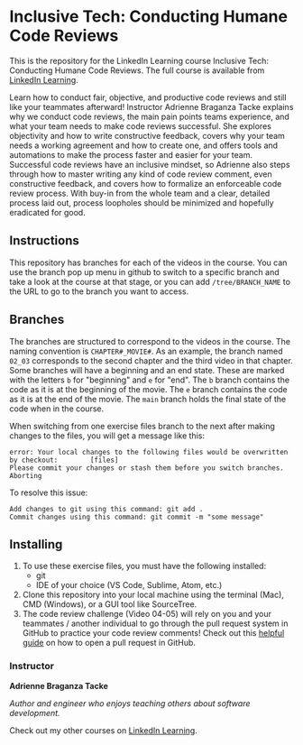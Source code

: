 # Inclusive Tech: Conducting Humane Code Reviews
This is the repository for the LinkedIn Learning course Inclusive Tech: Conducting Humane Code Reviews. The full course is available from [LinkedIn Learning][lil-course-url].

Learn how to conduct fair, objective, and productive code reviews and still like your teammates afterward! Instructor Adrienne Braganza Tacke explains why we conduct code reviews, the main pain points teams experience, and what your team needs to make code reviews successful. She explores objectivity and how to write constructive feedback, covers why your team needs a working agreement and how to create one, and offers tools and automations to make the process faster and easier for your team. Successful code reviews have an inclusive mindset, so Adrienne also steps through how to master writing any kind of code review comment, even constructive feedback, and covers how to formalize an enforceable code review process. With buy-in from the whole team and a clear, detailed process laid out, process loopholes should be minimized and hopefully eradicated for good.

## Instructions
This repository has branches for each of the videos in the course. You can use the branch pop up menu in github to switch to a specific branch and take a look at the course at that stage, or you can add `/tree/BRANCH_NAME` to the URL to go to the branch you want to access.

## Branches
The branches are structured to correspond to the videos in the course. The naming convention is `CHAPTER#_MOVIE#`. As an example, the branch named `02_03` corresponds to the second chapter and the third video in that chapter. 
Some branches will have a beginning and an end state. These are marked with the letters `b` for "beginning" and `e` for "end". The `b` branch contains the code as it is at the beginning of the movie. The `e` branch contains the code as it is at the end of the movie. The `main` branch holds the final state of the code when in the course.

When switching from one exercise files branch to the next after making changes to the files, you will get a message like this:

    error: Your local changes to the following files would be overwritten by checkout:        [files]
    Please commit your changes or stash them before you switch branches.
    Aborting

To resolve this issue:
	
    Add changes to git using this command: git add .
	Commit changes using this command: git commit -m "some message"

## Installing
1. To use these exercise files, you must have the following installed:
	- git
	- IDE of your choice (VS Code, Sublime, Atom, etc.)
2. Clone this repository into your local machine using the terminal (Mac), CMD (Windows), or a GUI tool like SourceTree.
3. The code review challenge (Video 04-05) will rely on you and your teammates / another individual to go through the pull request system in GitHub to practice your code review comments! Check out this [helpful guide](https://docs.github.com/en/free-pro-team@latest/github/collaborating-with-issues-and-pull-requests/creating-a-pull-request) on how to open a pull request in GitHub.

### Instructor

**Adrienne Braganza Tacke**

_Author and engineer who enjoys teaching others about software development._

Check out my other courses on [LinkedIn Learning](https://www.linkedin.com/learning/instructors/adrienne-braganza-tacke?u=104).

[lil-course-url]: https://www.linkedin.com/learning/inclusive-tech-conducting-humane-code-reviews
